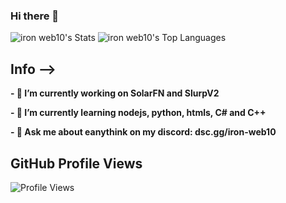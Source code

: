 ### Hi there 👋




![iron web10's Stats](https://github-readme-stats.vercel.app/api?username=ironweb10&theme=highcontrast&show_icons=true&hide_border=true&count_private=false) ![iron web10's Top Languages](https://github-readme-stats.vercel.app/api/top-langs/?username=ironweb10&theme=highcontrast&show_icons=true&hide_border=true&layout=compact)

## Info -->

**- 🔭 I’m currently working on SolarFN and SlurpV2**

**- 🌱 I’m currently learning nodejs, python, htmls, C# and C++**

**- 💬 Ask me about eanythink on my discord: dsc.gg/iron-web10**


## GitHub Profile Views
![Profile Views](https://komarev.com/ghpvc/?username=ironweb10)



